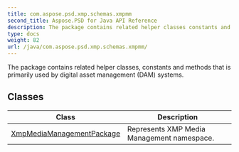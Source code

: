 ```yaml
---
title: com.aspose.psd.xmp.schemas.xmpmm
second_title: Aspose.PSD for Java API Reference
description: The package contains related helper classes constants and methods that is primarily used by digital asset management DAM systems.
type: docs
weight: 82
url: /java/com.aspose.psd.xmp.schemas.xmpmm/
---
```



The package contains related helper classes, constants and methods that is primarily used by digital asset management (DAM) systems.


## Classes

| Class | Description |
| --- | --- |
| [XmpMediaManagementPackage](../com.aspose.psd.xmp.schemas.xmpmm/xmpmediamanagementpackage) | Represents XMP Media Management namespace. |
